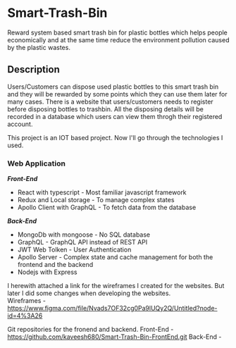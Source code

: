 # Smart-Trash-Bin

Reward system based smart trash bin for plastic bottles which helps people economically and at the same time reduce the environment pollution caused by the plastic wastes.

## Description

Users/Customers can dispose used plastic bottles to this smart trash bin and they will be rewarded by some points which they can use them later for many cases. There is a website that users/customers needs to register before disposing bottles to trashbin. All the disposing details will be recorded in a database which users can view them throgh their registered account.

This project is an IOT based project. Now I'll go through the technologies I used.

  ### Web Application
  
  ***Front-End***
  - React with typescript - Most familiar javascript framework
  - Redux and Local storage - To manage complex states
  - Apollo Client with GraphQL - To fetch data from the database
  
  ***Back-End***
  - MongoDb with mongoose - No SQL database
  - GraphQL - GraphQL API instead of REST API
  - JWT Web Tolken - User Authentication
  - Apollo Server - Complex state and cache management for both the frontend and the backend
  - Nodejs with Express
  
I herewith attached a link for the wireframes I created for the websites. But later I did some changes when developing the websites.  
Wireframes - https://www.figma.com/file/Nvads7OF32cg0Pa9lUQy2Q/Untitled?node-id=4%3A26

Git repositories for the fronend and backend.
Front-End - https://github.com/kaveesh680/Smart-Trash-Bin-FrontEnd.git
Back-End - 




